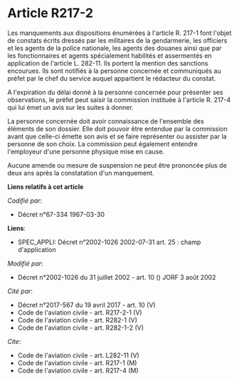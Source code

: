 # Article R217-2

Les manquements aux dispositions énumérées à l'article R. 217-1 font l'objet de constats écrits dressés par les militaires de
la gendarmerie, les officiers et les agents de la police nationale, les agents des douanes ainsi que par les fonctionnaires
et agents spécialement habilités et assermentés en application de l'article L. 282-11. Ils portent la mention des sanctions
encourues. Ils sont notifiés à la personne concernée et communiqués au préfet par le chef du service auquel appartient le
rédacteur du constat.

A l'expiration du délai donné à la personne concernée pour présenter ses observations, le préfet peut saisir la commission
instituée à l'article R. 217-4 qui lui émet un avis sur les suites à donner.

La personne concernée doit avoir connaissance de l'ensemble des éléments de son dossier. Elle doit pouvoir être entendue par
la commission avant que celle-ci émette son avis et se faire représenter ou assister par la personne de son choix. La
commission peut également entendre l'employeur d'une personne physique mise en cause.

Aucune amende ou mesure de suspension ne peut être prononcée plus de deux ans après la constatation d'un manquement.

**Liens relatifs à cet article**

_Codifié par_:

  - Décret n°67-334 1967-03-30

**Liens**:

  - SPEC_APPLI: Décret n°2002-1026 2002-07-31 art. 25 : champ d'application

_Modifié par_:

  - Décret n°2002-1026 du 31 juillet 2002 - art. 10 () JORF 3 août 2002

_Cité par_:

  - Décret n°2017-567 du 19 avril 2017 - art. 10 (V)
  - Code de l'aviation civile - art. R217-2-1 (V)
  - Code de l'aviation civile - art. R282-1 (V)
  - Code de l'aviation civile - art. R282-1-2 (V)

_Cite_:

  - Code de l'aviation civile - art. L282-11 (V)
  - Code de l'aviation civile - art. R217-1 (M)
  - Code de l'aviation civile - art. R217-4 (M)
